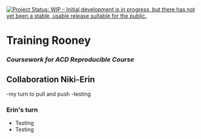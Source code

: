 [![Project Status: WIP – Initial development is in progress, but there
has not yet been a stable, usable release suitable for the
public.](https://www.repostatus.org/badges/latest/wip.svg)](https://www.repostatus.org/#wip)

# Training Rooney

### *Coursework for ACD Reproducible Course*

## Collaboration Niki-Erin 

-my turn to pull and push
-testing

### Erin's turn

- Testing
- Testing